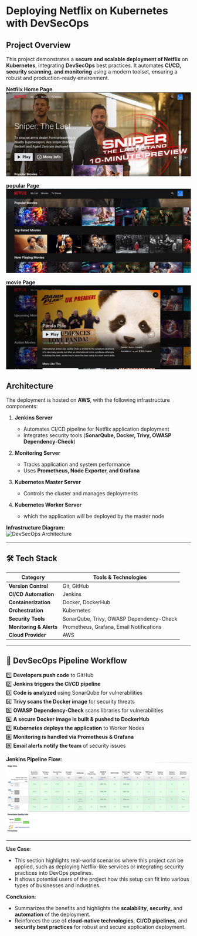 #  Deploying Netflix on Kubernetes with DevSecOps  

##  Project Overview  
This project demonstrates a **secure and scalable deployment of Netflix** on **Kubernetes**, integrating **DevSecOps** best practices. It automates **CI/CD, security scanning, and monitoring** using a modern toolset, ensuring a robust and production-ready environment.  

 **Netfilx Home Page**  
![Home page ](img/Home.png)  

 **popular Page**  
![popular page ](img/popular.png)  


 **movie Page**  
![Panda  ](img/panda.png)  


##  Architecture  

The deployment is hosted on **AWS**, with the following infrastructure components:  

1. **Jenkins Server**  
   - Automates CI/CD pipeline for Netflix application deployment  
   - Integrates security tools (**SonarQube, Docker, Trivy, OWASP Dependency-Check**)  

2. **Monitoring Server**  
   - Tracks application and system performance  
   - Uses **Prometheus, Node Exporter, and Grafana**  

3. **Kubernetes Master Server**  
   - Controls the cluster and manages deployments  

4. **Kubernetes Worker Server**  
   - which the application will be deployed by the master node  

 **Infrastructure Diagram:**  
![DevSecOps Architecture](img/architecture.png)  

---

## 🛠 Tech Stack  

| Category           | Tools & Technologies |
|-------------------|---------------------|
| **Version Control** | Git, GitHub |
| **CI/CD Automation** | Jenkins |
| **Containerization** | Docker, DockerHub |
| **Orchestration** | Kubernetes  |
| **Security Tools** | SonarQube, Trivy, OWASP Dependency-Check |
| **Monitoring & Alerts** | Prometheus, Grafana, Email Notifications |
| **Cloud Provider** | AWS |

---

## 🔄 DevSecOps Pipeline Workflow  

1️⃣ **Developers push code** to GitHub  
2️⃣ **Jenkins triggers the CI/CD pipeline**  
3️⃣ **Code is analyzed** using SonarQube for vulnerabilities  
4️⃣ **Trivy scans the Docker image** for security threats  
5️⃣ **OWASP Dependency-Check** scans libraries for vulnerabilities  
6️⃣ **A secure Docker image is built & pushed to DockerHub**  
7️⃣ **Kubernetes deploys the application** to Worker Nodes  
8️⃣ **Monitoring is handled via Prometheus & Grafana**  
9️⃣ **Email alerts notify the team** of security issues  

 **Jenkins Pipeline Flow:**  
![Jenkins Pipeline](img/pipeline.png)  

---

**Use Case**:  

   - This section highlights real-world scenarios where this project can be applied, such as deploying Netflix-like services or integrating security practices into DevOps pipelines.
   - It shows potential users of the project how this setup can fit into various types of businesses and industries.

**Conclusion**:  

   - Summarizes the benefits and highlights the **scalability**, **security**, and **automation** of the deployment.
   - Reinforces the use of **cloud-native technologies**, **CI/CD pipelines**, and **security best practices** for robust and secure application deployment.
